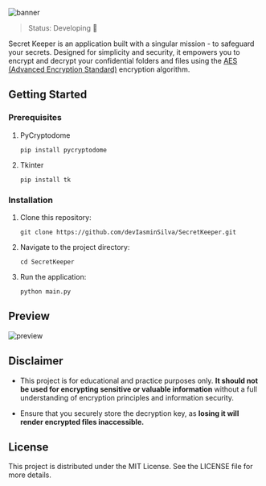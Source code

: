 ![banner](https://github.com/devIasminSilva/SecretKeeper/assets/143299286/830895e1-97c2-475a-89a6-1014f69133a2)


> Status: Developing 🔧

Secret Keeper is an application built with a singular mission - to safeguard your secrets. Designed for simplicity and security, it empowers you to encrypt and decrypt your confidential folders and files using the [AES (Advanced Encryption Standard)](https://en.wikipedia.org/wiki/Advanced_Encryption_Standard) encryption algorithm.

## Getting Started

### Prerequisites

1. PyCryptodome
   ```
   pip install pycryptodome
   ```
2. Tkinter
   ```
   pip install tk
   ```

### Installation

1. Clone this repository:
   ```
   git clone https://github.com/devIasminSilva/SecretKeeper.git
   ```
2. Navigate to the project directory:
   ```
   cd SecretKeeper
   ```
3. Run the application:
   ```
   python main.py
   ```

## Preview

![preview](https://github.com/devIasminSilva/SecretKeeper/assets/143299286/0ab62336-fbb2-4c89-950a-ba6ea5cffbeb)

##  Disclaimer
- This project is for educational and practice purposes only. **It should not be used for encrypting sensitive or valuable information** without a full understanding of encryption principles and information security. 

- Ensure that you securely store the decryption key, as **losing it will render encrypted files inaccessible.**

## License
This project is distributed under the MIT License. See the LICENSE file for more details.
